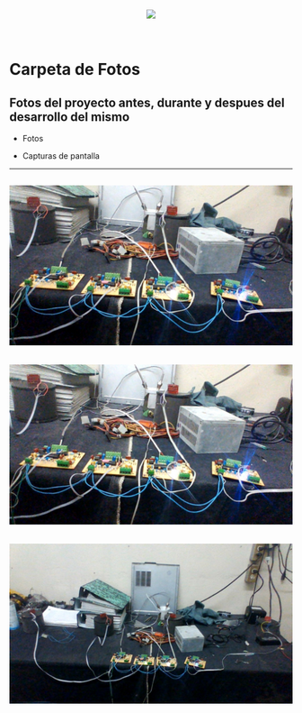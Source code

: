 <br/>
<p align="center">
  <img src="https://avatars2.githubusercontent.com/u/15052789?v=3&s=200">
</p>
<br/>

# Carpeta de Fotos

## Fotos del proyecto antes, durante y despues del desarrollo del mismo

* Fotos

* Capturas de pantalla

---
![WIN_20160414_15_28_23_Pro.jpg](/Fotos/WIN_20160414_15_28_23_Pro.jpg)
---
![WIN_20160414_15_28_25_Pro.jpg](/Fotos/WIN_20160414_15_28_25_Pro.jpg)
---
![WIN_20160414_15_28_41_Pro.jpg](/Fotos/WIN_20160414_15_28_41_Pro.jpg)
---

